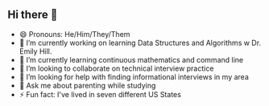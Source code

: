 ## Hi there 👋

<!--
**jbierly1/jbierly1** is a ✨ _special_ ✨ repository because its `README.md` (this file) appears on your GitHub profile.

Here are some ideas to get you started:

- 🔭 I’m currently working on ...
- 🌱 I’m currently learning ...
- 👯 I’m looking to collaborate on ...
- 🤔 I’m looking for help with ...
- 💬 Ask me about ...
- 📫 How to reach me: ...
- 😄 Pronouns: ...
- ⚡ Fun fact: ...
-->
- 😄 Pronouns: He/Him/They/Them
- 🔭 I’m currently working on learning Data Structures and Algorithms w Dr. Emily Hill.
- 🌱 I’m currently learning continuous mathematics and command line
- 👯 I’m looking to collaborate on technical interview practice
- 🤔 I’m looking for help with finding informational interviews in my area
- 💬 Ask me about parenting while studying
- ⚡ Fun fact: I've lived in seven different US States
